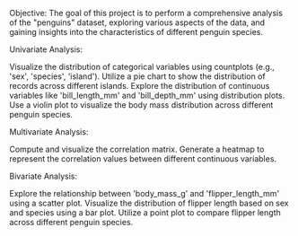 Objective:
The goal of this project is to perform a comprehensive analysis of the "penguins" dataset, 
exploring various aspects of the data, and gaining insights into the characteristics of different penguin species.


Univariate Analysis:

Visualize the distribution of categorical variables using countplots (e.g., 'sex', 'species', 'island').
Utilize a pie chart to show the distribution of records across different islands.
Explore the distribution of continuous variables like 'bill_length_mm' and 'bill_depth_mm' using distribution plots.
Use a violin plot to visualize the body mass distribution across different penguin species.

Multivariate Analysis:

Compute and visualize the correlation matrix.
Generate a heatmap to represent the correlation values between different continuous variables.

Bivariate Analysis:

Explore the relationship between 'body_mass_g' and 'flipper_length_mm' using a scatter plot.
Visualize the distribution of flipper length based on sex and species using a bar plot.
Utilize a point plot to compare flipper length across different penguin species.








